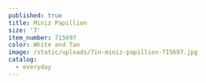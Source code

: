 ```yaml
---
published: true
title: Miniz Papillion
size: '7'
item_number: 715697
color: White and Tan
image: /static/uploads/7in-miniz-papillion-715697.jpg
catalog:
  - everyday
---
```



